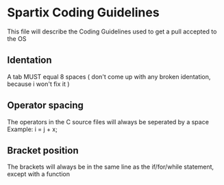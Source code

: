 # Spartix Coding Guidelines
This file will describe the Coding Guidelines used to get a pull accepted to the OS
## Identation
A tab MUST equal 8 spaces ( don't come up with any broken identation, because i won't fix it )
## Operator spacing
The operators in the C source files will always be seperated by a space
Example:
	i = j + x;
## Bracket position
The brackets will always be in the same line as the if/for/while statement, except with a function
